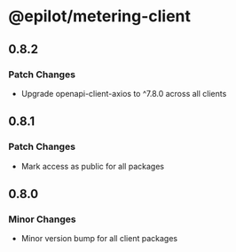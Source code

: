 # @epilot/metering-client

## 0.8.2

### Patch Changes

- Upgrade openapi-client-axios to ^7.8.0 across all clients

## 0.8.1

### Patch Changes

- Mark access as public for all packages

## 0.8.0

### Minor Changes

- Minor version bump for all client packages
